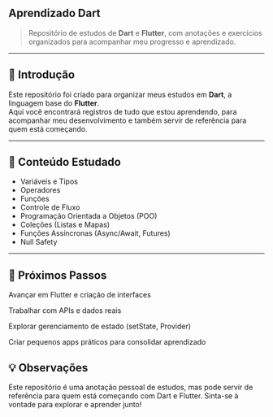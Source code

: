 ﻿## Aprendizado Dart

> Repositório de estudos de **Dart** e **Flutter**, com anotações e exercícios organizados para acompanhar meu progresso e aprendizado.

---

## 📝 Introdução

Este repositório foi criado para organizar meus estudos em **Dart**, a linguagem base do **Flutter**.  
Aqui você encontrará registros de tudo que estou aprendendo, para acompanhar meu desenvolvimento e também servir de referência para quem está começando.

---

## 🚀 Conteúdo Estudado

- Variáveis e Tipos
- Operadores
- Funções
- Controle de Fluxo
- Programação Orientada a Objetos (POO)
- Coleções (Listas e Mapas)
- Funções Assíncronas (Async/Await, Futures)
- Null Safety

---

## 🔗 Próximos Passos

Avançar em Flutter e criação de interfaces

Trabalhar com APIs e dados reais

Explorar gerenciamento de estado (setState, Provider)

Criar pequenos apps práticos para consolidar aprendizado

## 💡 Observações

Este repositório é uma anotação pessoal de estudos, mas pode servir de referência para quem está começando com Dart e Flutter.
Sinta-se à vontade para explorar e aprender junto!



